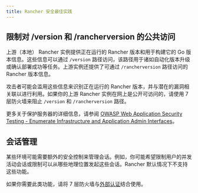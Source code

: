 ```yaml
---
title: Rancher 安全最佳实践
---
```


<head>
  <link rel="canonical" href="https://ranchermanager.docs.rancher.com/zh/reference-guides/rancher-security/rancher-security-best-practices"/>
</head>

## 限制对 /version 和 /rancherversion 的公共访问

上游（本地） Rancher 实例提供正在运行的 Rancher 版本和用于构建它的 Go 版本信息。这些信息可以通过 `/version` 路径访问，该路径用于诸如自动化版本升级或确认部署成功等任务。上游实例还提供了可通过 `/rancherversion` 路径访问的 Rancher 版本信息。

攻击者可能会滥用这些信息来识别正在运行的 Rancher 版本，并与潜在的漏洞相关联以进行利用。如果你的上游 Rancher 实例在网上是公开可访问的，请使用 7 层防火墙来阻止 `/version` 和 `/rancherversion` 路径。

更多关于保护服务器的详细信息，请参阅 [OWASP Web Application Security Testing - Enumerate Infrastructure and Application Admin Interfaces](https://owasp.org/www-project-web-security-testing-guide/stable/4-Web_Application_Security_Testing/02-Configuration_and_Deployment_Management_Testing/05-Enumerate_Infrastructure_and_Application_Admin_Interfaces.html)。

## 会话管理

某些环境可能需要额外的安全控制来管理会话。例如，你可能希望限制用户的并发活动会话或限制可以从哪些地理位置发起这些会话。Rancher 默认情况下不支持这些功能。

如果你需要此类功能，请将 7 层防火墙与[外部认证](../../how-to-guides/new-user-guides/authentication-permissions-and-global-configuration/authentication-config/authentication-config.md#外部认证与本地认证)结合使用。

